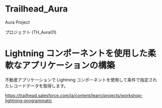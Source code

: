 # Trailhead_Aura
Aura Project

プロジェクト (TH_Aura01)
# Lightning コンポーネントを使用した柔軟なアプリケーションの構築
不動産アプリケーションで Lightning コンポーネントを使用して条件で指定されたレコードデータを取得します。

https://trailhead.salesforce.com/ja/content/learn/projects/workshop-lightning-programmatic
